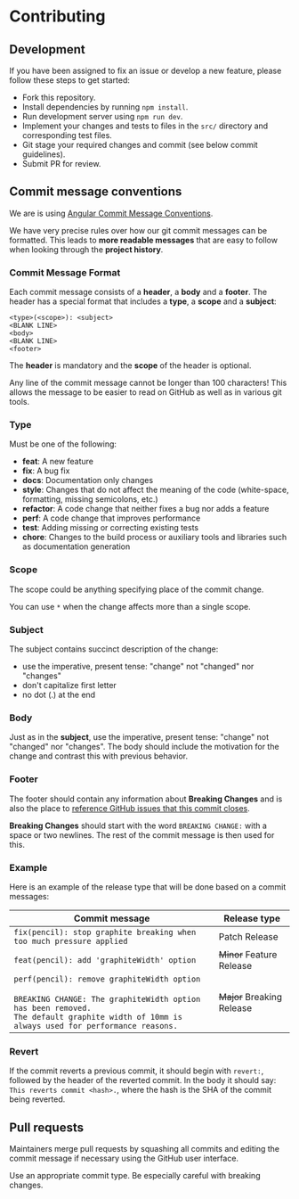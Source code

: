 # Contributing

## Development

If you have been assigned to fix an issue or develop a new feature, please follow these steps to get started:

- Fork this repository.
- Install dependencies by running `npm install`.
- Run development server using `npm run dev`.
- Implement your changes and tests to files in the `src/` directory and corresponding test files.
- Git stage your required changes and commit (see below commit guidelines).
- Submit PR for review.

## Commit message conventions

We are is using [Angular Commit Message Conventions](https://github.com/angular/angular.js/blob/master/DEVELOPERS.md#-git-commit-guidelines).

We have very precise rules over how our git commit messages can be formatted. This leads to **more readable messages** that are easy to follow when looking through the **project history**.

### Commit Message Format

Each commit message consists of a **header**, a **body** and a **footer**. The header has a special
format that includes a **type**, a **scope** and a **subject**:

```
<type>(<scope>): <subject>
<BLANK LINE>
<body>
<BLANK LINE>
<footer>
```

The **header** is mandatory and the **scope** of the header is optional.

Any line of the commit message cannot be longer than 100 characters! This allows the message to be easier to read on GitHub as well as in various git tools.

### Type

Must be one of the following:

- **feat**: A new feature
- **fix**: A bug fix
- **docs**: Documentation only changes
- **style**: Changes that do not affect the meaning of the code (white-space, formatting, missing
  semicolons, etc.)
- **refactor**: A code change that neither fixes a bug nor adds a feature
- **perf**: A code change that improves performance
- **test**: Adding missing or correcting existing tests
- **chore**: Changes to the build process or auxiliary tools and libraries such as documentation
  generation

### Scope

The scope could be anything specifying place of the commit change.

You can use `*` when the change affects more than a single scope.

### Subject

The subject contains succinct description of the change:

- use the imperative, present tense: "change" not "changed" nor "changes"
- don't capitalize first letter
- no dot (.) at the end

### Body

Just as in the **subject**, use the imperative, present tense: "change" not "changed" nor "changes". The body should include the motivation for the change and contrast this with previous behavior.

### Footer

The footer should contain any information about **Breaking Changes** and is also the place to [reference GitHub issues that this commit closes](https://help.github.com/en/github/managing-your-work-on-github/linking-a-pull-request-to-an-issue).

**Breaking Changes** should start with the word `BREAKING CHANGE:` with a space or two newlines. The rest of the commit message is then used for this.

### Example

Here is an example of the release type that will be done based on a commit messages:

| Commit message                                                                                                                                                                                   | Release type               |
| ------------------------------------------------------------------------------------------------------------------------------------------------------------------------------------------------ | -------------------------- |
| `fix(pencil): stop graphite breaking when too much pressure applied`                                                                                                                             | Patch Release              |
| `feat(pencil): add 'graphiteWidth' option`                                                                                                                                                       | ~~Minor~~ Feature Release  |
| `perf(pencil): remove graphiteWidth option`<br><br>`BREAKING CHANGE: The graphiteWidth option has been removed.`<br>`The default graphite width of 10mm is always used for performance reasons.` | ~~Major~~ Breaking Release |

### Revert

If the commit reverts a previous commit, it should begin with `revert:`, followed by the header of the reverted commit. In the body it should say: `This reverts commit <hash>.`, where the hash is the SHA of the commit being reverted.

## Pull requests

Maintainers merge pull requests by squashing all commits and editing the commit message if necessary using the GitHub user interface.

Use an appropriate commit type. Be especially careful with breaking changes.
